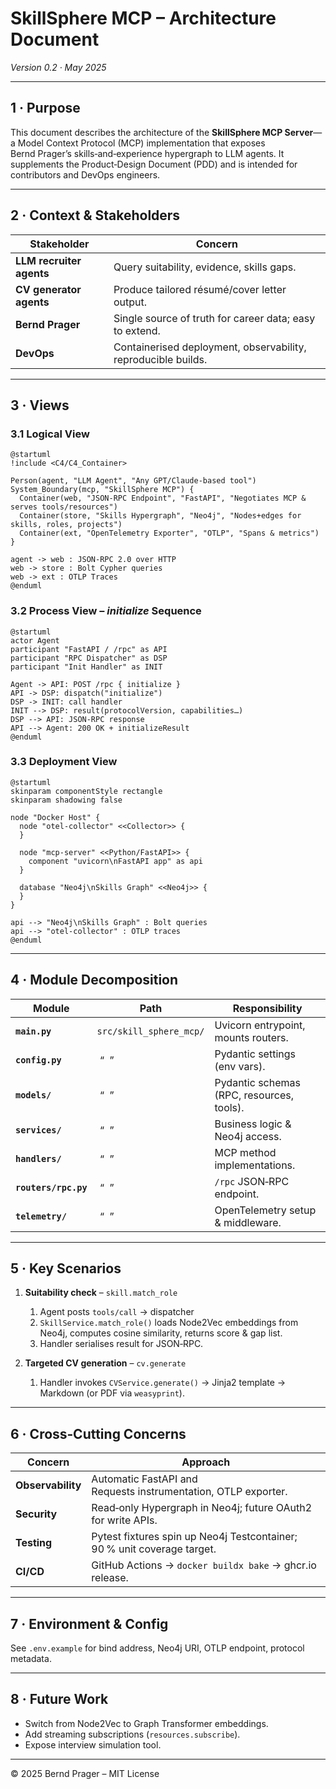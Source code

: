 # SkillSphere MCP – Architecture Document

*Version 0.2 · May 2025*

---

## 1 · Purpose

This document describes the architecture of the **SkillSphere MCP Server**—a Model Context Protocol (MCP) implementation that exposes Bernd Prager’s skills‑and‑experience hypergraph to LLM agents. It supplements the Product‑Design Document (PDD) and is intended for contributors and DevOps engineers.

---

## 2 · Context & Stakeholders

| Stakeholder              | Concern                                                       |
| ------------------------ | ------------------------------------------------------------- |
| **LLM recruiter agents** | Query suitability, evidence, skills gaps.                     |
| **CV generator agents**  | Produce tailored résumé/cover letter output.                  |
| **Bernd Prager**         | Single source of truth for career data; easy to extend.       |
| **DevOps**               | Containerised deployment, observability, reproducible builds. |

---

## 3 · Views

### 3.1 Logical View

```plantuml
@startuml
!include <C4/C4_Container>

Person(agent, "LLM Agent", "Any GPT/Claude-based tool")
System_Boundary(mcp, "SkillSphere MCP") {
  Container(web, "JSON‑RPC Endpoint", "FastAPI", "Negotiates MCP & serves tools/resources")
  Container(store, "Skills Hypergraph", "Neo4j", "Nodes+edges for skills, roles, projects")
  Container(ext, "OpenTelemetry Exporter", "OTLP", "Spans & metrics")
}

agent -> web : JSON‑RPC 2.0 over HTTP
web -> store : Bolt Cypher queries
web -> ext : OTLP Traces
@enduml
```

### 3.2 Process View – *initialize* Sequence

```plantuml
@startuml
actor Agent
participant "FastAPI / /rpc" as API
participant "RPC Dispatcher" as DSP
participant "Init Handler" as INIT

Agent -> API: POST /rpc { initialize }
API -> DSP: dispatch("initialize")
DSP -> INIT: call handler
INIT --> DSP: result(protocolVersion, capabilities…)
DSP --> API: JSON‑RPC response
API --> Agent: 200 OK + initializeResult
@enduml
```

### 3.3 Deployment View

```{ .plantuml height=50% plantuml-filename=DeploymentView.png }
@startuml
skinparam componentStyle rectangle
skinparam shadowing false

node "Docker Host" {
  node "otel-collector" <<Collector>> {
  }

  node "mcp-server" <<Python/FastAPI>> {
    component "uvicorn\nFastAPI app" as api
  }

  database "Neo4j\nSkills Graph" <<Neo4j>> {
  }
}

api --> "Neo4j\nSkills Graph" : Bolt queries
api --> "otel-collector" : OTLP traces
@enduml
```

---

## 4 · Module Decomposition

| Module               | Path                    | Responsibility                            |
| -------------------- | ----------------------- | ----------------------------------------- |
| **`main.py`**        | `src/skill_sphere_mcp/` | Uvicorn entrypoint, mounts routers.       |
| **`config.py`**      |  “  ”                   | Pydantic settings (env vars).             |
| **`models/`**        |  “  ”                   | Pydantic schemas (RPC, resources, tools). |
| **`services/`**      |  “  ”                   | Business logic & Neo4j access.            |
| **`handlers/`**      |  “  ”                   | MCP method implementations.               |
| **`routers/rpc.py`** |  “  ”                   | `/rpc` JSON‑RPC endpoint.                 |
| **`telemetry/`**     |  “  ”                   | OpenTelemetry setup & middleware.         |

---

## 5 · Key Scenarios

1. **Suitability check** – `skill.match_role`

   1. Agent posts `tools/call` → dispatcher
   2. `SkillService.match_role()` loads Node2Vec embeddings from Neo4j, computes cosine similarity, returns score & gap list.
   3. Handler serialises result for JSON‑RPC.
2. **Targeted CV generation** – `cv.generate`

   1. Handler invokes `CVService.generate()` → Jinja2 template → Markdown (or PDF via `weasyprint`).

---

## 6 · Cross‑Cutting Concerns

| Concern           | Approach                                                                |
| ----------------- | ----------------------------------------------------------------------- |
| **Observability** | Automatic FastAPI and Requests instrumentation, OTLP exporter.          |
| **Security**      | Read‑only Hypergraph in Neo4j; future OAuth2 for write APIs.            |
| **Testing**       | Pytest fixtures spin up Neo4j Testcontainer; 90 % unit coverage target. |
| **CI/CD**         | GitHub Actions → `docker buildx bake` → ghcr.io release.                |

---

## 7 · Environment & Config

See `.env.example` for bind address, Neo4j URI, OTLP endpoint, protocol metadata.

---

## 8 · Future Work

* Switch from Node2Vec to Graph Transformer embeddings.
* Add streaming subscriptions (`resources.subscribe`).
* Expose interview simulation tool.

---

© 2025 Bernd Prager – MIT License

